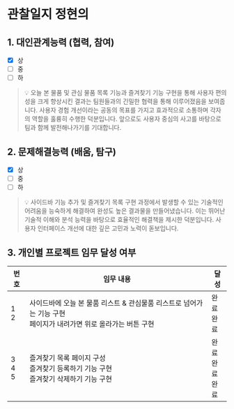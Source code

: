 # 관찰일지 정현의

## 1. 대인관계능력 (협력, 참여)

- [x] 상
- [ ] 중
- [ ] 하

> 💡 오늘 본 물품 및 관심 물품 목록 기능과 즐겨찾기 기능 구현을 통해 사용자 편의성을 크게 향상시킨 결과는 팀원들과의 긴밀한 협력을 통해 이루어졌음을 보여줍니다. 사용자 경험 개선이라는 공동의 목표를 가지고 효과적으로 소통하며 각자의 역할을 훌륭히 수행한 덕분입니다. 앞으로도 사용자 중심의 사고를 바탕으로 팀과 함께 발전해나가기를 기대합니다.

## 2. 문제해결능력 (배움, 탐구)

- [x] 상
- [ ] 중
- [ ] 하

> 💡 사이드바 기능 추가 및 즐겨찾기 목록 구현 과정에서 발생할 수 있는 기술적인 어려움을 능숙하게 해결하여 완성도 높은 결과물을 만들어냈습니다. 이는 뛰어난 기술적 이해와 분석 능력을 바탕으로 효율적인 해결책을 제시한 덕분입니다. 사용자 인터페이스 개선에 대한 깊은 고민과 노력이 돋보입니다.

## 3. 개인별 프로젝트 임무 달성 여부

| 번호          | 임무 내용                                                                 | 달성             |
| ----------- | --------------------------------------------------------------------- | -------------- |
| 1<br>2      | 사이드바에 오늘 본 물품 리스트 & 관심물품 리스트로 넘어가는 기능 구현  <br>페이지가 내려가면 위로 올라가는 버튼 구현 | 완료<br>완료       |
| 3<br>4<br>5 | 즐겨찾기 목록 페이지 구성  <br>즐겨찾기 등록하기 기능 구현  <br>즐겨찾기 삭제하기 기능 구현              | 완료<br>완료<br>완료 |

